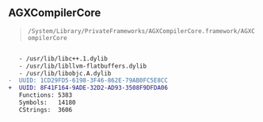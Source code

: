 ## AGXCompilerCore

> `/System/Library/PrivateFrameworks/AGXCompilerCore.framework/AGXCompilerCore`

```diff

   - /usr/lib/libc++.1.dylib
   - /usr/lib/libllvm-flatbuffers.dylib
   - /usr/lib/libobjc.A.dylib
-  UUID: 1CD29FD5-6198-3F46-862E-79AB0FC5E8CC
+  UUID: 8F41F164-9ADE-32D2-AD93-3508F9DFDA06
   Functions: 5383
   Symbols:   14180
   CStrings:  3606

```
